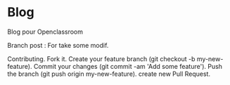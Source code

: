 # Blog
Blog pour Openclassroom

Branch post : For take some modif.

Contributing.
Fork it.
Create your feature branch (git checkout -b my-new-feature).
Commit your changes (git commit -am 'Add some feature').
Push the branch (git push origin my-new-feature).
create new Pull Request.
